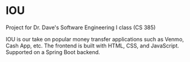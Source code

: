 # IOU
Project for Dr. Dave's Software Engineering I class (CS 385)

IOU is our take on popular money transfer applications such as Venmo, Cash App, etc. 
The frontend is built with HTML, CSS, and JavaScript. Supported on a Spring Boot backend.
